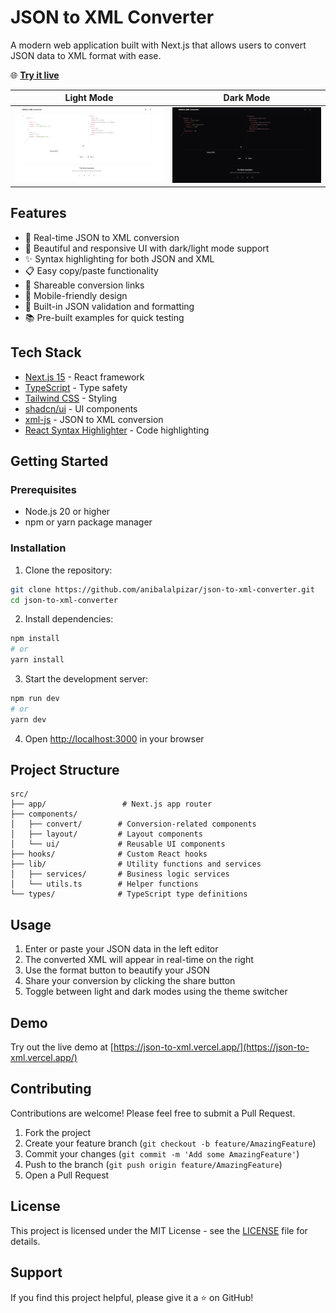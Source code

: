 # JSON to XML Converter

A modern web application built with Next.js that allows users to convert JSON data to XML format with ease.

🌐 **[Try it live](https://json-to-xml.vercel.app/)**

| Light Mode | Dark Mode |
|------------|-----------|
| ![JSON to XML Converter](public/image-light.png) | ![JSON to XML Converter](public/image-dark.png) |

## Features

- 🔄 Real-time JSON to XML conversion
- 🎨 Beautiful and responsive UI with dark/light mode support
- ✨ Syntax highlighting for both JSON and XML
- 📋 Easy copy/paste functionality
- 🔗 Shareable conversion links
- 📱 Mobile-friendly design
- 🎯 Built-in JSON validation and formatting
- 📚 Pre-built examples for quick testing

## Tech Stack

- [Next.js 15](https://nextjs.org/) - React framework
- [TypeScript](https://www.typescriptlang.org/) - Type safety
- [Tailwind CSS](https://tailwindcss.com/) - Styling
- [shadcn/ui](https://ui.shadcn.com/) - UI components
- [xml-js](https://github.com/nashwaan/xml-js) - JSON to XML conversion
- [React Syntax Highlighter](https://github.com/react-syntax-highlighter/react-syntax-highlighter) - Code highlighting

## Getting Started

### Prerequisites

- Node.js 20 or higher
- npm or yarn package manager

### Installation

1. Clone the repository:
```bash
git clone https://github.com/anibalalpizar/json-to-xml-converter.git
cd json-to-xml-converter
```

2. Install dependencies:
```bash
npm install
# or
yarn install
```

3. Start the development server:
```bash
npm run dev
# or
yarn dev
```

4. Open [http://localhost:3000](http://localhost:3000) in your browser

## Project Structure

```
src/
├── app/                 # Next.js app router
├── components/         
│   ├── convert/        # Conversion-related components
│   ├── layout/         # Layout components
│   └── ui/             # Reusable UI components
├── hooks/              # Custom React hooks
├── lib/                # Utility functions and services
│   ├── services/       # Business logic services
│   └── utils.ts        # Helper functions
└── types/              # TypeScript type definitions
```

## Usage

1. Enter or paste your JSON data in the left editor
2. The converted XML will appear in real-time on the right
3. Use the format button to beautify your JSON
4. Share your conversion by clicking the share button
5. Toggle between light and dark modes using the theme switcher

## Demo

Try out the live demo at [https://json-to-xml.vercel.app/](https://json-to-xml.vercel.app/)

## Contributing

Contributions are welcome! Please feel free to submit a Pull Request.

1. Fork the project
2. Create your feature branch (`git checkout -b feature/AmazingFeature`)
3. Commit your changes (`git commit -m 'Add some AmazingFeature'`)
4. Push to the branch (`git push origin feature/AmazingFeature`)
5. Open a Pull Request

## License

This project is licensed under the MIT License - see the [LICENSE](LICENSE) file for details.

## Support

If you find this project helpful, please give it a ⭐️ on GitHub!
